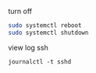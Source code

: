 turn off

```bash
sudo systemctl reboot
sudo systemctl shutdown
```

view log ssh 

`journalctl -t sshd`